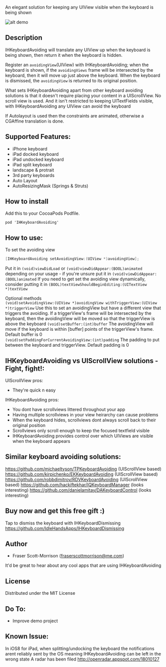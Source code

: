 
An elegant solution for keeping any UIView visible when the keyboard is being shown

![alt demo](https://github.com/IdleHandsApps/IHKeyboardAvoiding/blob/gh-pages/IHKeyboardAvoidingDemo.gif)

## Description

IHKeyboardAvoiding will translate any UIView up when the keyboard is being shown, then return it when the keyboard is hidden.  

Register an ```avoidingView```(UIView) with IHKeyboardAvoiding; when the keyboard is shown, if  the ```avoidingViews``` frame will be intersected by the keyboard, then it will move up just above the keyboard. When the keyboard is dismissed, the ```avoidingView``` is returned to its original position.

What sets IHKeyboardAvoiding apart from other keyboard avoiding solutions is that it doesn't require placing your content in a UIScrollView.  No scroll view is used. And it isn't restricted to keeping UITextFields visible, with IHKeyboardAvoiding any UIView can avoid the keyboard

If Autolayout is used then the constraints are animated, otherwise a CGAffine translation is done.

## Supported Features:

* iPhone keyboard
* iPad docked keyboard
* iPad undocked keyboard
* iPad split keyboard
* landscape & protrait
* 3rd party keyboards
* Auto Layout
* AutoResizingMask (Springs & Struts)

## How to install

Add this to your CocoaPods Podfile.
```
pod 'IHKeyboardAvoiding'
```

## How to use:

To set the avoiding view
```objective-c
[IHKeyboardAvoiding setAvoidingView:(UIView *)avoidingView];
```

Put it in ```(void)viewDidLoad``` or ```(void)viewDidAppear:(BOOL)animated``` depending on your usage - if you're unsure put it in ```(void)viewDidAppear:(BOOL)animated```
If you need to get set the avoiding view dynamically, consider putting it in ```(BOOL)textViewShouldBeginEditing:(UITextView *)textView```

Optional methods    
```(void)setAvoidingView:(UIView *)avoidingView withTriggerView:(UIView *)triggerView``` Use this to set an avoidingView but have a different view that triggers the avoiding. If a triggerView's frame will be intersected by the keyboard, then the avoidingView will be moved so that the triggerView is above the keyboard
```(void)setBuffer:(int)buffer``` The avoidingView will move if the keyboard is within [buffer] points of the triggerView's frame.  Default buffer is 0  
```(void)setPaddingForCurrentAvoidingView:(int)padding``` The padding to put between the keyboard and triggerView.  Default padding is 0

## IHKeyboardAvoiding vs UIScrollView solutions - Fight, fight!:
UIScrollView pros:
* They're quick n easy

IHKeyboardAvoiding pros:
* You dont have scrollviews littered throughout your app
* Having multiple scrollviews in your view heirarchy can cause problems
* When the keyboard hides, scrollviews dont always scroll back to their original position
* Scrollviews only scroll enough to keep the focused textfield visible
* IHKeyboardAvoiding provides control over which UIViews are visible when the keyboard appears

## Similar keyboard avoiding solutions:

https://github.com/michaeltyson/TPKeyboardAvoiding (UIScrollView based)  
https://github.com/kirpichenko/EKKeyboardAvoiding (UIScrollView based)  
https://github.com/robbdimitrov/RDVKeyboardAvoiding (UIScrollView based) 
https://github.com/hackiftekhar/IQKeyboardManager (looks interesting) 
https://github.com/danielamitay/DAKeyboardControl (looks interesting)

## Buy now and get this free gift :)

Tap to dismiss the keyboard with IHKeyboardDismissing https://github.com/IdleHandsApps/IHKeyboardDismissing

## Author

* Fraser Scott-Morrison (fraserscottmorrison@me.com)

It'd be great to hear about any cool apps that are using IHKeyboardAvoiding

## License 

Distributed under the MIT License

## Do To:

* Improve demo project

## Known Issue:

In iOS8 for iPad, when splitting/undocking the keyboard the notifications arent reliably sent by the OS meaning IHKeyboardAvoiding can be left in the wrong state
A radar has been filed http://openradar.appspot.com/18010127
